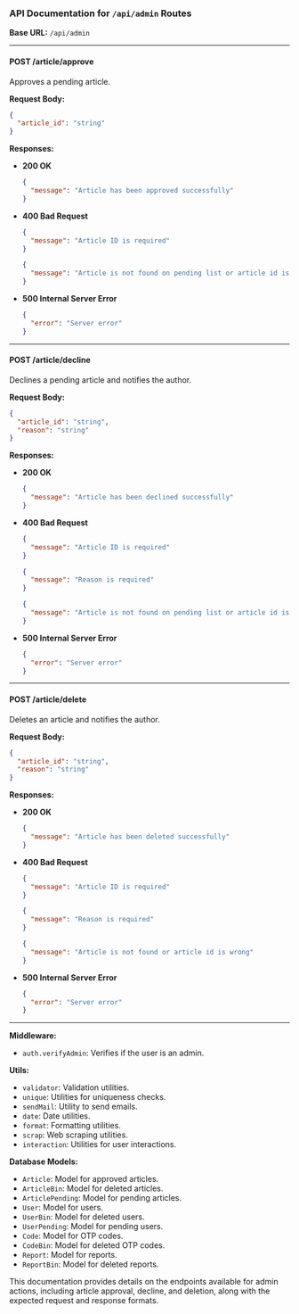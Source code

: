 ### API Documentation for `/api/admin` Routes

**Base URL:** `/api/admin`

---

#### **POST /article/approve**

Approves a pending article.

**Request Body:**
```json
{
  "article_id": "string"
}
```

**Responses:**

- **200 OK**  
  ```json
  {
    "message": "Article has been approved successfully"
  }
  ```

- **400 Bad Request**  
  ```json
  {
    "message": "Article ID is required"
  }
  ```
  ```json
  {
    "message": "Article is not found on pending list or article id is wrong"
  }
  ```

- **500 Internal Server Error**  
  ```json
  {
    "error": "Server error"
  }
  ```

---

#### **POST /article/decline**

Declines a pending article and notifies the author.

**Request Body:**
```json
{
  "article_id": "string",
  "reason": "string"
}
```

**Responses:**

- **200 OK**  
  ```json
  {
    "message": "Article has been declined successfully"
  }
  ```

- **400 Bad Request**  
  ```json
  {
    "message": "Article ID is required"
  }
  ```
  ```json
  {
    "message": "Reason is required"
  }
  ```
  ```json
  {
    "message": "Article is not found on pending list or article id is wrong"
  }
  ```

- **500 Internal Server Error**  
  ```json
  {
    "error": "Server error"
  }
  ```

---

#### **POST /article/delete**

Deletes an article and notifies the author.

**Request Body:**
```json
{
  "article_id": "string",
  "reason": "string"
}
```

**Responses:**

- **200 OK**  
  ```json
  {
    "message": "Article has been deleted successfully"
  }
  ```

- **400 Bad Request**  
  ```json
  {
    "message": "Article ID is required"
  }
  ```
  ```json
  {
    "message": "Reason is required"
  }
  ```
  ```json
  {
    "message": "Article is not found or article id is wrong"
  }
  ```

- **500 Internal Server Error**  
  ```json
  {
    "error": "Server error"
  }
  ```

---

**Middleware:**

- `auth.verifyAdmin`: Verifies if the user is an admin.

**Utils:**

- `validator`: Validation utilities.
- `unique`: Utilities for uniqueness checks.
- `sendMail`: Utility to send emails.
- `date`: Date utilities.
- `format`: Formatting utilities.
- `scrap`: Web scraping utilities.
- `interaction`: Utilities for user interactions.

**Database Models:**

- `Article`: Model for approved articles.
- `ArticleBin`: Model for deleted articles.
- `ArticlePending`: Model for pending articles.
- `User`: Model for users.
- `UserBin`: Model for deleted users.
- `UserPending`: Model for pending users.
- `Code`: Model for OTP codes.
- `CodeBin`: Model for deleted OTP codes.
- `Report`: Model for reports.
- `ReportBin`: Model for deleted reports.

This documentation provides details on the endpoints available for admin actions, including article approval, decline, and deletion, along with the expected request and response formats.